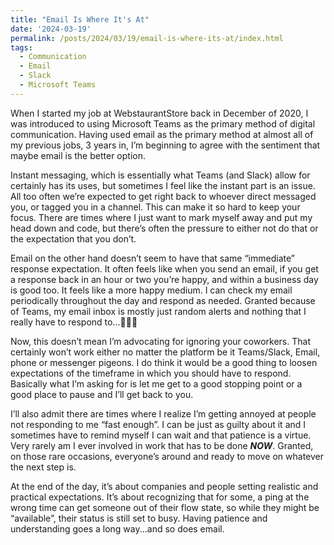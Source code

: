 ```yaml
---
title: "Email Is Where It's At"
date: '2024-03-19'
permalink: /posts/2024/03/19/email-is-where-its-at/index.html
tags:
  - Communication
  - Email
  - Slack
  - Microsoft Teams
---
```


When I started my job at WebstaurantStore back in December of 2020, I was introduced to using Microsoft Teams as the primary method of digital communication. Having used email as the primary method at almost all of my previous jobs, 3 years in, I’m beginning to agree with the sentiment that maybe email is the better option.
<!-- excerpt -->

Instant messaging, which is essentially what Teams (and Slack) allow for certainly has its uses, but sometimes I feel like the instant part is an issue. All too often we’re expected to get right back to whoever direct messaged you, or tagged you in a channel. This can make it so hard to keep your focus. There are times where I just want to mark myself away and put my head down and code, but there’s often the pressure to either not do that or the expectation that you don’t.

Email on the other hand doesn’t seem to have that same “immediate” response expectation. It often feels like when you send an email, if you get a response back in an hour or two you’re happy, and within a business day is good too. It feels like a more happy medium. I can check my email periodically throughout the day and respond as needed. Granted because of Teams, my email inbox is mostly just random alerts and nothing that I really have to respond to...🤷🏼‍♂️

Now, this doesn’t mean I’m advocating for ignoring your coworkers. That certainly won’t work either no matter the platform be it Teams/Slack, Email, phone or messenger pigeons. I do think it would be a good thing to loosen expectations of the timeframe in which you should have to respond. Basically what I’m asking for is let me get to a good stopping point or a good place to pause and I’ll get back to you.

I’ll also admit there are times where I realize I’m getting annoyed at people not responding to me “fast enough”. I can be just as guilty about it and I sometimes have to remind myself I can wait and that patience is a virtue. Very rarely am I ever involved in work that has to be done ***NOW***. Granted, on those rare occasions, everyone’s around and ready to move on whatever the next step is.

At the end of the day, it’s about companies and people setting realistic and practical expectations. It’s about recognizing that for some, a ping at the wrong time can get someone out of their flow state, so while they might be “available”, their status is still set to busy. Having patience and understanding goes a long way...and so does email.
